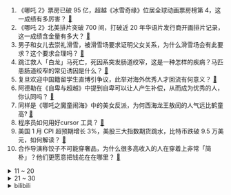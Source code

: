 1. 《哪吒 2》票房已破 95 亿，超越《冰雪奇缘》位居全球动画票房榜第 4，这一成绩有多厉害？ [:link:](https://www.zhihu.com/question/12027514929)
2. 《哪吒 2》北美排片突破 700 间，打破近 20 年华语片发行商开画排片记录，这一成绩含金量有多大？ [:link:](https://www.zhihu.com/question/12040197174)
3. 男子和女儿去崇礼滑雪，被滑雪场要求证明父女关系，为什么滑雪场会有此要求？这个要求合理吗？ [:link:](https://www.zhihu.com/question/11748227978)
4. 跳江救人「白龙」马死亡，死因系突发肠道绞窄，这是一种怎样的疾病？马匹患肠道绞窄的常见诱因是什么？ [:link:](https://www.zhihu.com/question/11974725475)
5. 复旦欢迎中国籍留学生直博引争议，此举对海外优秀人才回流有何意义？ [:link:](https://www.zhihu.com/question/12028619696)
6. 阿德勒在《自卑与超越》中提到自卑可以让人产生补偿，从而成为优秀的人，你认同吗？ [:link:](https://www.zhihu.com/question/10786522307)
7. 同样是《哪吒之魔童闹海》中的美女反派，为何西海龙王敖闰的人气远比鹤童高? [:link:](https://www.zhihu.com/question/11998693825)
8. 程序员如何用好cursor 工具？ [:link:](https://www.zhihu.com/question/1339583068)
9. 美国 1 月 CPI 超预期增长 3%，美股三大指数期货跳水，比特币跌破 9.5 万美元，如何解读？ [:link:](https://www.zhihu.com/question/12046273773)
10. 合作导演称饺子不可能穿奢品，为什么很多高收入的人在穿着上非常「简朴」？他们更愿意把钱花在在哪里？ [:link:](https://www.zhihu.com/question/11811496132)
<details>
<summary>11 ~ 20</summary>

11. 老人当着孩子的面吃过期的蛋糕，孩子产生质疑过期的食物不能吃，为什么奶奶还可以吃？如此怎样处理比较好？ [:link:](https://www.zhihu.com/question/10832953478)
12. OpenAI 称希望与中国合作，可能会在哪些领域展开？AI 领域竞争激烈，其最大优势和隐忧是什么？ [:link:](https://www.zhihu.com/question/11985031817)
13. 为什么很多人不懂股票还在炒股？ [:link:](https://www.zhihu.com/question/3195969657)
14. 2 月 28 日起，200 种中药配方颗粒纳入北京医保，对病患者有什么影响？ [:link:](https://www.zhihu.com/question/11797585774)
15. 父母给的年货被扔进服务区垃圾箱，疑似当事人回应称实属无奈之举，如何看待这种行为？ [:link:](https://www.zhihu.com/question/11827129609)
16. 台湾民众热议《哪吒 2 》，国台办发言人称「希望相关电影能够尽快在台湾上映」，如果上映票房表现会如何？ [:link:](https://www.zhihu.com/question/12007155020)
17. 实物黄金疯狂涌入美国，国际黄金市场发生了什么？ [:link:](https://www.zhihu.com/question/11788535610)
18. 如何评价余承东疑似喊话比亚迪，称「智驾凑合能用与好用安全不同」？未来高阶智驾会成为国产汽车的标配吗？ [:link:](https://www.zhihu.com/question/11904160750)
19. 带孩子逛街，你会不会说「这个太贵了，我去网上给你买」？ [:link:](https://www.zhihu.com/question/11699277300)
20. 「京东外卖」静悄悄上线，京东为什么要做餐饮外卖生意？竞争优势有哪些？ [:link:](https://www.zhihu.com/question/11511690178)
</details>
<details>
<summary>21 ~ 30</summary>

21. 听说捷克的《天国：拯救2》团队由于游戏卖太好，已经开香槟集体放假了，才100多万销量就能开香槟了？ [:link:](https://www.zhihu.com/question/11923484259)
22. 特朗普签署行政命令，暂停执行《反海外腐败法》，政策出台的背景是什么？ [:link:](https://www.zhihu.com/question/11887901298)
23. 倾家荡产去治疗患癌症的老人值得吗？ [:link:](https://www.zhihu.com/question/266071807)
24. 开门红！U20亚洲杯U20国足2:1战胜卡塔尔U20，如何评价本场比赛？ [:link:](https://www.zhihu.com/question/12044929294)
25. 为什么元朝也有北方边患? [:link:](https://www.zhihu.com/question/11046133721)
26. 唐朝最兴盛的时期一千多万人口，全国1600县，为何现在全国14亿人口，却只有1800个县城？ [:link:](https://www.zhihu.com/question/11204460564)
27. 如果领导不重视你，还有必要继续为他出谋献策吗？ [:link:](https://www.zhihu.com/question/11878570955)
28. 《红楼梦》中鸳鸯为什么不愿意做姨娘？ [:link:](https://www.zhihu.com/question/11876835811)
29. 如何评价梦见月瑞希传说任务《貘枕之章》? [:link:](https://www.zhihu.com/question/11992607297)
30. 如何评价Kendrick Lamar2025年超级碗中场秀？ [:link:](https://www.zhihu.com/question/11846948554)
</details><details>
<summary>bilibili</summary>

</details>